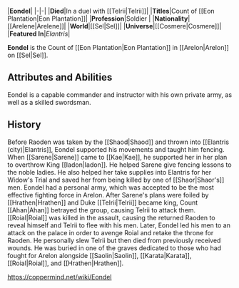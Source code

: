 |**Eondel**|
|-|-|
|**Died**|In a duel with [[Telrii\|Telrii]]|
|**Titles**|Count of [[Eon Plantation\|Eon Plantation]]|
|**Profession**|Soldier |
|**Nationality**|[[Arelene\|Arelene]]|
|**World**|[[Sel\|Sel]]|
|**Universe**|[[Cosmere\|Cosmere]]|
|**Featured In**|*Elantris*|

**Eondel** is the Count of [[Eon Plantation\|Eon Plantation]] in [[Arelon\|Arelon]] on [[Sel\|Sel]].

## Attributes and Abilities
Eondel is a capable commander and instructor with his own private army, as well as a skilled swordsman.

## History
Before Raoden was taken by the [[Shaod\|Shaod]] and thrown into [[Elantris (city)\|Elantris]], Eondel supported his movements and taught him fencing. When [[Sarene\|Sarene]] came to [[Kae\|Kae]], he supported her in her plan to overthrow King [[Iadon\|Iadon]]. He helped Sarene give fencing lessons to the noble ladies. He also helped her take supplies into Elantris for her Widow's Trial and saved her from being killed by one of [[Shaor\|Shaor's]] men.
Eondel had a personal army, which was accepted to be the most effective fighting force in Arelon.
After Sarene's plans were foiled by [[Hrathen\|Hrathen]] and Duke [[Telrii\|Telrii]] became king, Count [[Ahan\|Ahan]] betrayed the group, causing Telrii to attack them. [[Roial\|Roial]] was killed in the assault, causing the returned Raoden to reveal himself and Telrii to flee with his men. Later, Eondel led his men to an attack on the palace in order to avenge Roial and retake the throne for Raoden. He personally slew Telrii but then died from previously received wounds. He was buried in one of the graves dedicated to those who had fought for Arelon alongside [[Saolin\|Saolin]], [[Karata\|Karata]], [[Roial\|Roial]], and [[Hrathen\|Hrathen]].



https://coppermind.net/wiki/Eondel